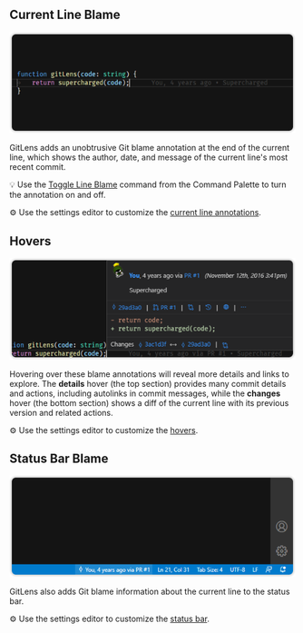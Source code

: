 ## Current Line Blame []()

<p align="center">
  <img src="../../images/docs/current-line-blame.png" alt="Current Line Blame" />
</p>

GitLens adds an unobtrusive Git blame annotation at the end of the current line, which shows the author, date, and message of the current line's most recent commit.

💡 Use the [Toggle Line Blame](command:workbench.action.quickOpen?%22>GitLens%3A%20Toggle%20Line%20Blame%22) command from the Command Palette to turn the annotation on and off.

⚙️ Use the settings editor to customize the [current line annotations](command:gitlens.showSettingsPage?%22current-line%22 'Jump to the Current Line Blame settings').

## Hovers

<p align="center">
  <img src="../../images/docs/hovers-current-line.png" alt="Current Line Blame Hover" />
</p>

Hovering over these blame annotations will reveal more details and links to explore. The **details** hover (the top section) provides many commit details and actions, including autolinks in commit messages, while the **changes** hover (the bottom section) shows a diff of the current line with its previous version and related actions.

⚙️ Use the settings editor to customize the [hovers](command:gitlens.showSettingsPage?%22hovers%22 'Jump to the Hover settings').

## Status Bar Blame

<p align="center">
  <img src="../../images/docs/status-bar.png" alt="Status Bar Blame" />
</p>

GitLens also adds Git blame information about the current line to the status bar.

⚙️ Use the settings editor to customize the [status bar](command:gitlens.showSettingsPage?%22status-bar%22 'Jump to the Status Bar settings').
